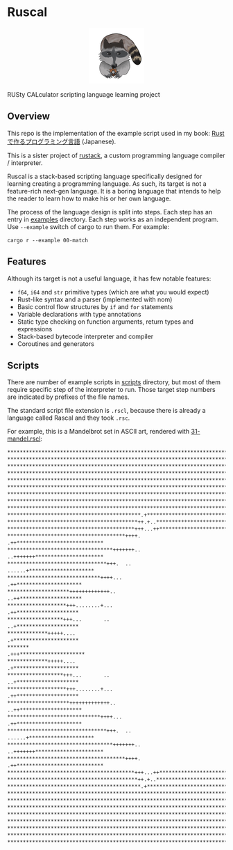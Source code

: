 # Ruscal

<p align="center">
    <img width="128" src="images/ruscal.png" alt="Material Bread logo">
</p>

RUSty CALculator scripting language learning project


## Overview

This repo is the implementation of the example script used in my book:
[Rustで作るプログラミング言語](https://www.amazon.co.jp/dp/4297141922) (Japanese).

This is a sister project of [rustack](https://github.com/msakuta/rustack),
a custom programming language compiler / interpreter.

Ruscal is a stack-based scripting language specifically designed for learning creating a programming language.
As such, its target is not a feature-rich next-gen language.
It is a boring language that intends to help the reader to learn how to make his or her own language.

The process of the language design is split into steps.
Each step has an entry in [examples](examples) directory.
Each step works as an independent program.
Use `--example` switch of cargo to run them.
For example:

```
cargo r --example 00-match
```

## Features

Although its target is not a useful language, it has few notable features:

* `f64`, `i64` and `str` primitive types (which are what you would expect)
* Rust-like syntax and a parser (implemented with nom)
* Basic control flow structures by `if` and `for` statements
* Variable declarations with type annotations
* Static type checking on function arguments, return types and expressions
* Stack-based bytecode interpreter and compiler
* Coroutines and generators

## Scripts

There are number of example scripts in [scripts](scripts) directory, but most of them require specific step of the interpreter to run. Those target step numbers are indicated by prefixes of the file names.

The standard script file extension is `.rscl`, because there is already a language called Rascal and they took `.rsc`.

For example, this is a Mandelbrot set in ASCII art, rendered with [31-mandel.rscl](scripts/31-mandel.rscl):

```raw
******************************************************************************
******************************************************************************
******************************************************************************
******************************************************************************
******************************************************************************
******************************************************************************
******************************************************************************
******************************************************************************
******************************************************************************
*******************************************.+*********************************
******************************************++.+..******************************
*****************************************+++...++*****************************
**************************************++++.    .++****************************
**********************************+++++++..    ..+++++++**********************
********************************+++.  ..          ......+*********************
******************************++++...                 .++*********************
********************+++++++++++++..                   ..++********************
*******************+++........+...                     .++********************
******************+++...       ..                      ..+********************
*************+++++....                                 .+*********************
*******                                              .+++*********************
*************+++++....                                 .+*********************
******************+++...       ..                      ..+********************
*******************+++........+...                     .++********************
********************+++++++++++++..                   ..++********************
******************************++++...                 .++*********************
********************************+++.  ..          ......+*********************
**********************************+++++++..    ..+++++++**********************
**************************************++++.    .++****************************
*****************************************+++...++*****************************
******************************************++.+..******************************
*******************************************.+*********************************
******************************************************************************
******************************************************************************
******************************************************************************
******************************************************************************
******************************************************************************
******************************************************************************
******************************************************************************
******************************************************************************
```
